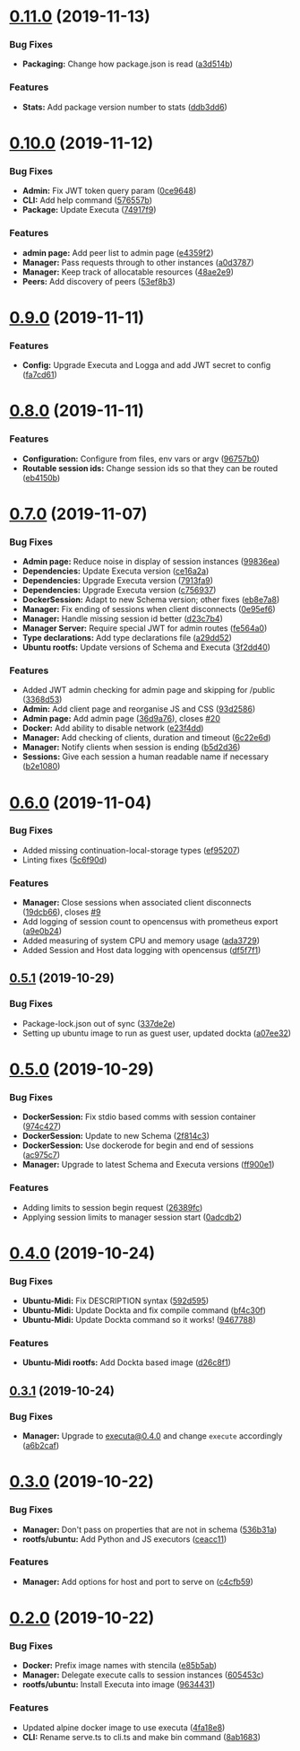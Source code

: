# [0.11.0](https://github.com/stencila/sparkla/compare/v0.10.0...v0.11.0) (2019-11-13)


### Bug Fixes

* **Packaging:** Change how package.json is read ([a3d514b](https://github.com/stencila/sparkla/commit/a3d514bd203115da6bea250a51022adaa4190679))


### Features

* **Stats:** Add package version number to stats ([ddb3dd6](https://github.com/stencila/sparkla/commit/ddb3dd6c90daa25914aa8228ed60ba784745b207))

# [0.10.0](https://github.com/stencila/sparkla/compare/v0.9.0...v0.10.0) (2019-11-12)


### Bug Fixes

* **Admin:** Fix JWT token query param ([0ce9648](https://github.com/stencila/sparkla/commit/0ce964868f41896f80abd18e90943af4cec56522))
* **CLI:** Add help command ([576557b](https://github.com/stencila/sparkla/commit/576557b283e4477bc30c2d49a2b82567558db601))
* **Package:** Update Executa ([74917f9](https://github.com/stencila/sparkla/commit/74917f9e88b757f53862b12b30743fbe5741f4e4))


### Features

* **admin page:** Add peer list to admin page ([e4359f2](https://github.com/stencila/sparkla/commit/e4359f268b709c0c55b5f4dd5fa8163b338b903f))
* **Manager:**  Pass requests through to other instances ([a0d3787](https://github.com/stencila/sparkla/commit/a0d3787d6cbe21810fe99534651fa1ba3826a702))
* **Manager:** Keep track of allocatable resources ([48ae2e9](https://github.com/stencila/sparkla/commit/48ae2e9cc71bd02aac831503d9021f1aeee01af7))
* **Peers:** Add discovery of peers ([53ef8b3](https://github.com/stencila/sparkla/commit/53ef8b3e797a421f182c207cb37b29f364f2020a))

# [0.9.0](https://github.com/stencila/sparkla/compare/v0.8.0...v0.9.0) (2019-11-11)


### Features

* **Config:** Upgrade Executa and Logga and add JWT secret to config ([fa7cd61](https://github.com/stencila/sparkla/commit/fa7cd61d829e9a6d017ce6a24bc0fed3724bcee6))

# [0.8.0](https://github.com/stencila/sparkla/compare/v0.7.0...v0.8.0) (2019-11-11)


### Features

* **Configuration:** Configure from files, env vars or argv ([96757b0](https://github.com/stencila/sparkla/commit/96757b0fc91f4332ffacff782bf399cbbf5fef0c))
* **Routable session ids:** Change session ids so that they can be routed ([eb4150b](https://github.com/stencila/sparkla/commit/eb4150b96fa2ee6b8bfa877552b4a180261af470))

# [0.7.0](https://github.com/stencila/sparkla/compare/v0.6.0...v0.7.0) (2019-11-07)


### Bug Fixes

* **Admin page:** Reduce noise in display of session instances ([99836ea](https://github.com/stencila/sparkla/commit/99836eabc33beabfc96756f206708d7d77e7458b))
* **Dependencies:** Update Executa version ([ce16a2a](https://github.com/stencila/sparkla/commit/ce16a2a3c5a5d324cf9848553b86f68b6bea5d9f))
* **Dependencies:** Upgrade Executa version ([7913fa9](https://github.com/stencila/sparkla/commit/7913fa9e6647c1451ce1684fcac52de197ad315a))
* **Dependencies:** Upgrade Executa version ([c756937](https://github.com/stencila/sparkla/commit/c756937ba8d25fa0c08ac140065a419b4c2459df))
* **DockerSession:** Adapt to new Schema version; other fixes ([eb8e7a8](https://github.com/stencila/sparkla/commit/eb8e7a8e485f51eb656bf7664b1546aad95272f5))
* **Manager:** Fix ending of sessions when client disconnects ([0e95ef6](https://github.com/stencila/sparkla/commit/0e95ef69ade250d499b7ef7064776625ae1a55ad))
* **Manager:** Handle missing session id better ([d23c7b4](https://github.com/stencila/sparkla/commit/d23c7b4bc2bc65d08a28bf75fcd5b50db3b78f52))
* **Manager Server:** Require special JWT for admin routes ([fe564a0](https://github.com/stencila/sparkla/commit/fe564a0003270452c8e1ff2778a326e85a150f8f))
* **Type declarations:** Add type declarations file ([a29dd52](https://github.com/stencila/sparkla/commit/a29dd52af73844d4d9e4d59eb9206a2744d0b988))
* **Ubuntu rootfs:** Update versions of Schema and Executa ([3f2dd40](https://github.com/stencila/sparkla/commit/3f2dd40d708aaabaf062f4ae3738ace914034a41))


### Features

* Added JWT admin checking for admin page and skipping for /public ([3368d53](https://github.com/stencila/sparkla/commit/3368d53ffb45015dac256277adaf2cd3635edfc6))
* **Admin:** Add client page and reorganise JS and CSS ([93d2586](https://github.com/stencila/sparkla/commit/93d25862a9b25821d88acf88dc5013268cc83a47))
* **Admin page:** Add admin page ([36d9a76](https://github.com/stencila/sparkla/commit/36d9a76cb29c430cdd2b44895e8d4d27a2b82d5e)), closes [#20](https://github.com/stencila/sparkla/issues/20)
* **Docker:** Add ability to disable network ([e23f4dd](https://github.com/stencila/sparkla/commit/e23f4dd055b0e4a3b237322b79518dd0a2145b01))
* **Manager:** Add checking of clients, duration and timeout ([6c22e6d](https://github.com/stencila/sparkla/commit/6c22e6d22a3e523ccd0ac2d6aa96f5f4445eb862))
* **Manager:** Notify clients when session is ending ([b5d2d36](https://github.com/stencila/sparkla/commit/b5d2d36d3196657d82d2850ccbf05499d484615b))
* **Sessions:** Give each session a human readable name if necessary ([b2e1080](https://github.com/stencila/sparkla/commit/b2e10805a28d8ca9c278b463939ba293b7a05969))

# [0.6.0](https://github.com/stencila/sparkla/compare/v0.5.1...v0.6.0) (2019-11-04)


### Bug Fixes

* Added missing continuation-local-storage types ([ef95207](https://github.com/stencila/sparkla/commit/ef95207371e53a254f315de5cfa0034c40bdabc6))
* Linting fixes ([5c6f90d](https://github.com/stencila/sparkla/commit/5c6f90d9100cee8e4b2233f7b660d49d27aa8a56))


### Features

* **Manager:** Close sessions when associated client disconnects ([19dcb66](https://github.com/stencila/sparkla/commit/19dcb6625c773c51500250d4673c9b61f9ecb216)), closes [#9](https://github.com/stencila/sparkla/issues/9)
* Add logging of session count to opencensus with prometheus export ([a9e0b24](https://github.com/stencila/sparkla/commit/a9e0b243238c9470fcdf07992ccd375c39e248ac))
* Added measuring of system CPU and memory usage ([ada3729](https://github.com/stencila/sparkla/commit/ada3729fa65a5c4e84b6b00c5a9f4efed30c7f27))
* Added Session and Host data logging with opencensus ([df5f7f1](https://github.com/stencila/sparkla/commit/df5f7f1af6324ba4f3968f3fa2553d7e376fe428))

## [0.5.1](https://github.com/stencila/sparkla/compare/v0.5.0...v0.5.1) (2019-10-29)


### Bug Fixes

* Package-lock.json out of sync ([337de2e](https://github.com/stencila/sparkla/commit/337de2e3441da8c92218c651c818f404c49da915))
* Setting up ubuntu image to run as guest user, updated dockta ([a07ee32](https://github.com/stencila/sparkla/commit/a07ee3202c757862c318144838e045fd75a5b28a))

# [0.5.0](https://github.com/stencila/sparkla/compare/v0.4.0...v0.5.0) (2019-10-29)


### Bug Fixes

* **DockerSession:** Fix stdio based comms with session container ([974c427](https://github.com/stencila/sparkla/commit/974c427c2c2068e7b0c5b53a22fd24f948c3d9d7))
* **DockerSession:** Update to new Schema ([2f814c3](https://github.com/stencila/sparkla/commit/2f814c3c5222ce8ad8e574fb9fc2524c8b4eb7df))
* **DockerSession:** Use dockerode for begin and end of sessions ([ac975c7](https://github.com/stencila/sparkla/commit/ac975c76a7113e7a07e28d004e2a7196fca4cbf3))
* **Manager:** Upgrade to latest Schema and Executa versions ([ff900e1](https://github.com/stencila/sparkla/commit/ff900e19e81431822fa376ed045cfddf03687048))


### Features

* Adding limits to session begin request ([26389fc](https://github.com/stencila/sparkla/commit/26389fca8bef9dd23ac9f824bcd6a0bebaea38cf))
* Applying session limits to manager session start ([0adcdb2](https://github.com/stencila/sparkla/commit/0adcdb288e122e8aba910e5707007c2526a75a68))

# [0.4.0](https://github.com/stencila/sparkla/compare/v0.3.1...v0.4.0) (2019-10-24)


### Bug Fixes

* **Ubuntu-Midi:** Fix DESCRIPTION syntax ([592d595](https://github.com/stencila/sparkla/commit/592d595ab232ef9df085337f308d3a7a7bf6b474))
* **Ubuntu-Midi:** Update Dockta and fix compile command ([bf4c30f](https://github.com/stencila/sparkla/commit/bf4c30ff33397e85209cd3a22e5b20fd5043596b))
* **Ubuntu-Midi:** Update Dockta command so it works! ([9467788](https://github.com/stencila/sparkla/commit/9467788e28605e5141917f24f4c7cfea897c0666))


### Features

* **Ubuntu-Midi rootfs:** Add Dockta based image ([d26c8f1](https://github.com/stencila/sparkla/commit/d26c8f1da9b8316366ef180d2e81f17f331c5a2a))

## [0.3.1](https://github.com/stencila/sparkla/compare/v0.3.0...v0.3.1) (2019-10-24)


### Bug Fixes

* **Manager:** Upgrade to executa@0.4.0 and change `execute` accordingly ([a6b2caf](https://github.com/stencila/sparkla/commit/a6b2caf215265f894816de96049f06b79d26dc6b))

# [0.3.0](https://github.com/stencila/sparkla/compare/v0.2.0...v0.3.0) (2019-10-22)


### Bug Fixes

* **Manager:** Don't pass on properties that are not in schema ([536b31a](https://github.com/stencila/sparkla/commit/536b31aa9451009105b7de3e835d3697eda9151a))
* **rootfs/ubuntu:** Add Python and JS executors ([ceacc11](https://github.com/stencila/sparkla/commit/ceacc11f0321ffa4e871f9118277c388914c6f5c))


### Features

* **Manager:** Add options for host and port to serve on ([c4cfb59](https://github.com/stencila/sparkla/commit/c4cfb592303fee09e6f5df963aa355591d5c7605))

# [0.2.0](https://github.com/stencila/sparkla/compare/v0.1.0...v0.2.0) (2019-10-22)


### Bug Fixes

* **Docker:** Prefix image names with stencila ([e85b5ab](https://github.com/stencila/sparkla/commit/e85b5ab4dc3f62ccfd4f482a786aa1a5f9fef409))
* **Manager:** Delegate execute calls to session instances ([605453c](https://github.com/stencila/sparkla/commit/605453c66d79442ea74a549c1af11c322d788e04))
* **rootfs/ubuntu:** Install Executa into image ([9634431](https://github.com/stencila/sparkla/commit/9634431e0eabc54c59c7ca6ed60a27ad57cb5d9a))


### Features

* Updated alpine docker image to use executa ([4fa18e8](https://github.com/stencila/sparkla/commit/4fa18e81698d94f129f28a64a84508f3ebd1031c))
* **CLI:** Rename serve.ts to cli.ts and make bin command ([8ab1683](https://github.com/stencila/sparkla/commit/8ab168359e2de38b67cac3fdc250b06ab00a4a2e))
